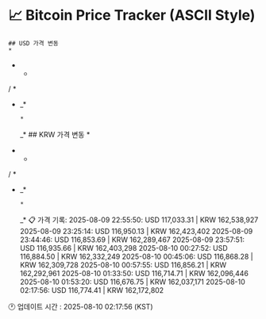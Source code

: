 # 📈 Bitcoin Price Tracker (ASCII Style)
    ## USD 가격 변동 
    *         
          
 * *      
  / *     
  *  _*   
          
         *
       _* 
    ## KRW 가격 변동
    *         
          
 * *      
  / *     
  *  _*   
          
         *
       _* 
    📋 가격 기록:
    2025-08-09 22:55:50: USD 117,033.31 | KRW 162,538,927
2025-08-09 23:25:14: USD 116,950.13 | KRW 162,423,402
2025-08-09 23:44:46: USD 116,853.69 | KRW 162,289,467
2025-08-09 23:57:51: USD 116,935.66 | KRW 162,403,298
2025-08-10 00:27:52: USD 116,884.50 | KRW 162,332,249
2025-08-10 00:45:06: USD 116,868.28 | KRW 162,309,728
2025-08-10 00:57:55: USD 116,856.21 | KRW 162,292,961
2025-08-10 01:33:50: USD 116,714.71 | KRW 162,096,446
2025-08-10 01:53:20: USD 116,676.75 | KRW 162,037,171
2025-08-10 02:17:56: USD 116,774.41 | KRW 162,172,802
    
🕐 업데이트 시간 : 2025-08-10 02:17:56 (KST)
